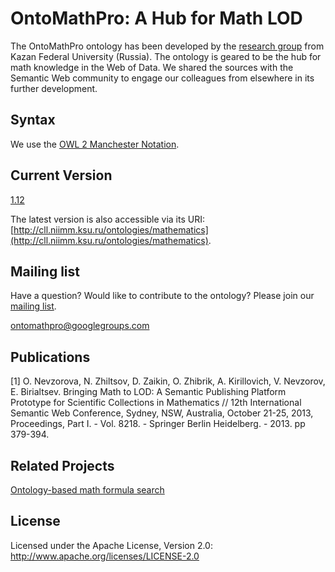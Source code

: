 OntoMathPro: A Hub for Math LOD
===============================

The OntoMathPro ontology has been developed by the [research group](https://github.com/CLLKazan) from Kazan Federal University (Russia). The ontology is geared to be the hub for math knowledge in the Web of Data. We shared the sources with the Semantic Web community to engage our colleagues from elsewhere in its further development.



Syntax
---------------
We use the [OWL 2 Manchester Notation](http://www.w3.org/TR/owl2-manchester-syntax/).

Current Version
---------------
[1.12](https://github.com/CLLKazan/OntoMathPro/archive/1.12.zip)

The latest version is also accessible via its URI: [http://cll.niimm.ksu.ru/ontologies/mathematics](http://cll.niimm.ksu.ru/ontologies/mathematics). 

Mailing list
------------

Have a question? Would like to contribute to the ontology? Please join our [mailing list](https://groups.google.com/d/forum/ontomathpro).

ontomathpro@googlegroups.com

Publications
----------------
[1] O. Nevzorova, N. Zhiltsov, D. Zaikin, O. Zhibrik, A. Kirillovich, V. Nevzorov, E. Birialtsev. Bringing Math to LOD: A Semantic Publishing Platform Prototype for Scientific Collections in Mathematics // 12th International Semantic Web Conference, Sydney, NSW, Australia, October 21-25, 2013, Proceedings, Part I. - Vol. 8218. - Springer Berlin Heidelberg. - 2013. pp 379-394.

Related Projects
----------------
[Ontology-based math formula search](https://github.com/CLLKazan/MathSearch)

License
---------------------

Licensed under the Apache License, Version 2.0: http://www.apache.org/licenses/LICENSE-2.0

